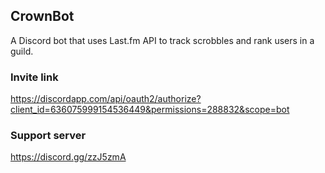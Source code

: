 ## CrownBot
A Discord bot that uses Last.fm API to track scrobbles and rank users in a guild.

### Invite link
https://discordapp.com/api/oauth2/authorize?client_id=636075999154536449&permissions=288832&scope=bot

### Support server
https://discord.gg/zzJ5zmA
